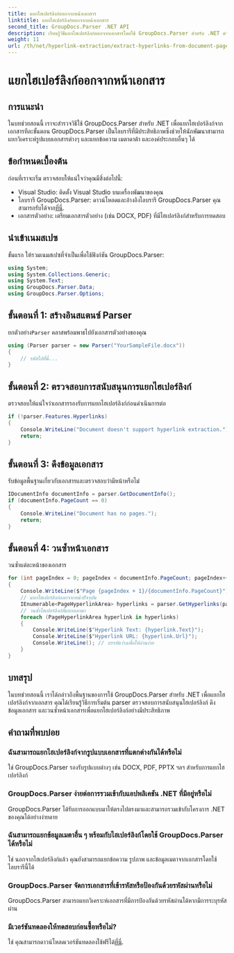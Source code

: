 ```yaml
---
title: แยกไฮเปอร์ลิงก์ออกจากหน้าเอกสาร
linktitle: แยกไฮเปอร์ลิงก์ออกจากหน้าเอกสาร
second_title: GroupDocs.Parser .NET API
description: เรียนรู้วิธีแยกไฮเปอร์ลิงก์ออกจากเอกสารโดยใช้ GroupDocs.Parser สำหรับ .NET คำแนะนำทีละขั้นตอนสำหรับการแยกไฮเปอร์ลิงก์ใน C#
weight: 11
url: /th/net/hyperlink-extraction/extract-hyperlinks-from-document-page/
---
```


# แยกไฮเปอร์ลิงก์ออกจากหน้าเอกสาร

## การแนะนำ
ในบทช่วยสอนนี้ เราจะสำรวจวิธีใช้ GroupDocs.Parser สำหรับ .NET เพื่อแยกไฮเปอร์ลิงก์จากเอกสารทีละขั้นตอน GroupDocs.Parser เป็นไลบรารีที่มีประสิทธิภาพซึ่งช่วยให้นักพัฒนาสามารถแยกวิเคราะห์รูปแบบเอกสารต่างๆ และแยกข้อความ เมตาดาต้า และองค์ประกอบอื่นๆ ได้
## ข้อกำหนดเบื้องต้น
ก่อนที่เราจะเริ่ม ตรวจสอบให้แน่ใจว่าคุณมีสิ่งต่อไปนี้:
- Visual Studio: ติดตั้ง Visual Studio บนเครื่องพัฒนาของคุณ
-  ไลบรารี GroupDocs.Parser: ดาวน์โหลดและอ้างอิงไลบรารี GroupDocs.Parser คุณสามารถรับได้จาก[ที่นี่](https://releases.groupdocs.com/parser/net/).
- เอกสารตัวอย่าง: เตรียมเอกสารตัวอย่าง (เช่น DOCX, PDF) ที่มีไฮเปอร์ลิงก์สำหรับการทดสอบ

## นำเข้าเนมสเปซ
ขั้นแรก ให้รวมเนมสเปซที่จำเป็นเพื่อใช้ฟังก์ชัน GroupDocs.Parser:
```csharp
using System;
using System.Collections.Generic;
using System.Text;
using GroupDocs.Parser.Data;
using GroupDocs.Parser.Options;
```
## ขั้นตอนที่ 1: สร้างอินสแตนซ์ Parser
 ยกตัวอย่าง`Parser` คลาสพร้อมพาธไปยังเอกสารตัวอย่างของคุณ
```csharp
using (Parser parser = new Parser("YourSampleFile.docx"))
{
    // รหัสไปที่นี่...
}
```
## ขั้นตอนที่ 2: ตรวจสอบการสนับสนุนการแยกไฮเปอร์ลิงก์
ตรวจสอบให้แน่ใจว่าเอกสารรองรับการแยกไฮเปอร์ลิงก์ก่อนดำเนินการต่อ
```csharp
if (!parser.Features.Hyperlinks)
{
    Console.WriteLine("Document doesn't support hyperlink extraction.");
    return;
}
```
## ขั้นตอนที่ 3: ดึงข้อมูลเอกสาร
รับข้อมูลพื้นฐานเกี่ยวกับเอกสารและตรวจสอบว่ามีหน้าหรือไม่
```csharp
IDocumentInfo documentInfo = parser.GetDocumentInfo();
if (documentInfo.PageCount == 0)
{
    Console.WriteLine("Document has no pages.");
    return;
}
```
## ขั้นตอนที่ 4: วนซ้ำหน้าเอกสาร
วนซ้ำแต่ละหน้าของเอกสาร
```csharp
for (int pageIndex = 0; pageIndex < documentInfo.PageCount; pageIndex++)
{
    Console.WriteLine($"Page {pageIndex + 1}/{documentInfo.PageCount}");
    // แยกไฮเปอร์ลิงก์ออกจากหน้าปัจจุบัน
    IEnumerable<PageHyperlinkArea> hyperlinks = parser.GetHyperlinks(pageIndex);
    // วนซ้ำไฮเปอร์ลิงก์ที่แยกออกมา
    foreach (PageHyperlinkArea hyperlink in hyperlinks)
    {
        Console.WriteLine($"Hyperlink Text: {hyperlink.Text}");
        Console.WriteLine($"Hyperlink URL: {hyperlink.Url}");
        Console.WriteLine(); // บรรทัดว่างเพื่อให้อ่านง่าย
    }
}
```

## บทสรุป
ในบทช่วยสอนนี้ เราได้กล่าวถึงพื้นฐานของการใช้ GroupDocs.Parser สำหรับ .NET เพื่อแยกไฮเปอร์ลิงก์จากเอกสาร คุณได้เรียนรู้วิธีการเริ่มต้น parser ตรวจสอบการสนับสนุนไฮเปอร์ลิงก์ ดึงข้อมูลเอกสาร และวนซ้ำหน้าเอกสารเพื่อแยกไฮเปอร์ลิงก์อย่างมีประสิทธิภาพ

## คำถามที่พบบ่อย
### ฉันสามารถแยกไฮเปอร์ลิงก์จากรูปแบบเอกสารที่แตกต่างกันได้หรือไม่
ใช่ GroupDocs.Parser รองรับรูปแบบต่างๆ เช่น DOCX, PDF, PPTX ฯลฯ สำหรับการแยกไฮเปอร์ลิงก์
### GroupDocs.Parser ง่ายต่อการรวมเข้ากับแอปพลิเคชัน .NET ที่มีอยู่หรือไม่
GroupDocs.Parser ได้รับการออกแบบมาให้ตรงไปตรงมาและสามารถรวมเข้ากับโครงการ .NET ของคุณได้อย่างง่ายดาย
### ฉันสามารถแยกข้อมูลเมตาอื่น ๆ พร้อมกับไฮเปอร์ลิงก์โดยใช้ GroupDocs.Parser ได้หรือไม่
ใช่ นอกจากไฮเปอร์ลิงก์แล้ว คุณยังสามารถแยกข้อความ รูปภาพ และข้อมูลเมตาจากเอกสารโดยใช้ไลบรารีนี้ได้
### GroupDocs.Parser จัดการเอกสารที่เข้ารหัสหรือป้องกันด้วยรหัสผ่านหรือไม่
GroupDocs.Parser สามารถแยกวิเคราะห์เอกสารที่มีการป้องกันด้วยรหัสผ่านได้หากมีการระบุรหัสผ่าน
### มีเวอร์ชันทดลองให้ทดสอบก่อนซื้อหรือไม่?
 ใช่ คุณสามารถดาวน์โหลดเวอร์ชันทดลองใช้ฟรีได้[ที่นี่](https://releases.groupdocs.com/).